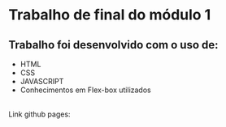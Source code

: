 # Trabalho de final do módulo 1

## Trabalho foi desenvolvido com o uso de:
<ul>
    <li>HTML</li>
    <li>CSS</li>
    <li>JAVASCRIPT</li>
    <li>Conhecimentos em Flex-box utilizados</li>
</ul>

<br>
Link github pages: 